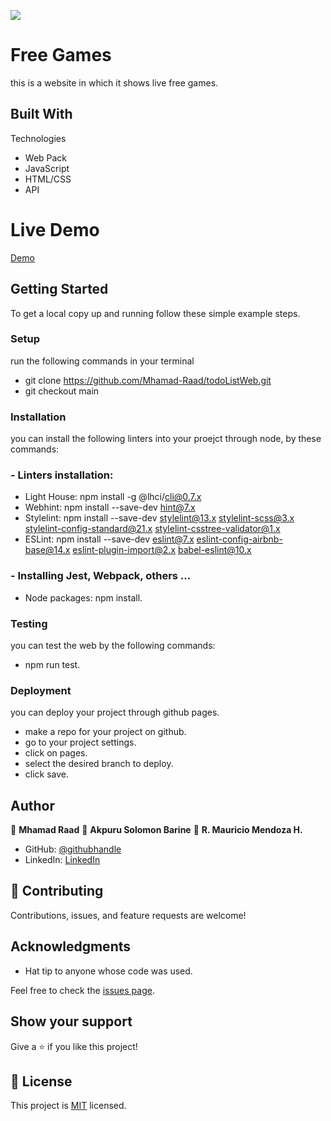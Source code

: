 ![](https://img.shields.io/badge/Microverse-blueviolet)

# Free Games 
this is a website in which it shows live free games.

## Built With
Technologies
 - Web Pack
 - JavaScript
 - HTML/CSS
 - API
# Live Demo
[Demo](https://mhamad-raad.github.io/Capstone-API/)

## Getting Started
To get a local copy up and running follow these simple example steps.

### Setup
   run the following commands in your terminal
  - git clone https://github.com/Mhamad-Raad/todoListWeb.git
  - git checkout main
### Installation
   you can install the following linters into your proejct through node, by these commands:
  ### - Linters installation:
   - Light House: npm install -g @lhci/cli@0.7.x
   - Webhint: npm install --save-dev hint@7.x
   - Stylelint: npm install --save-dev stylelint@13.x stylelint-scss@3.x stylelint-config-standard@21.x    stylelint-csstree-validator@1.x
   - ESLint: npm install --save-dev eslint@7.x eslint-config-airbnb-base@14.x eslint-plugin-import@2.x babel-eslint@10.x
  ### - Installing Jest, Webpack, others ...
  - Node packages: npm install.
  
 ### Testing
 you can test the web by the following commands:
 - npm run test.
  
### Deployment
  you can deploy your project through github pages.
  - make a repo for your project on github.
  - go to your project settings.
  - click on pages.
  - select the desired branch to deploy.
  - click save.

## Author

👤 **Mhamad Raad**
👤 **Akpuru Solomon Barine**
👤 **R. Mauricio Mendoza H.**

- GitHub: [@githubhandle](https://github.com/Mhamad-Raad/)
- LinkedIn: [LinkedIn](https://www.linkedin.com/in/mhamad-raad-446a75227/)

## 🤝 Contributing

Contributions, issues, and feature requests are welcome!

## Acknowledgments

- Hat tip to anyone whose code was used.

Feel free to check the [issues page](../../issues/).

## Show your support

Give a ⭐️ if you like this project!

## 📝 License

This project is [MIT](./LICENSE) licensed.


